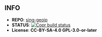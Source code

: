 ## INFO

- **REPO**: [sing-geoip](https://github.com/SagerNet/sing-geoip)
- **STATUS**: [![Copr build status](https://copr.fedorainfracloud.org/coprs/clarlok/sing-box/package/sing-geoip/status_image/last_build.png)](https://copr.fedorainfracloud.org/coprs/clarlok/sing-box/package/sing-geoip/)
- **License**: **CC-BY-SA-4.0 GPL-3.0-or-later**